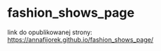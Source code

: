 # fashion_shows_page
link do opublikowanej strony: https://annafijorek.github.io/fashion_shows_page/
